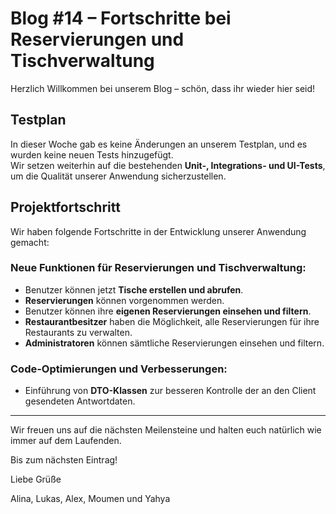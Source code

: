 # Blog #14 – Fortschritte bei Reservierungen und Tischverwaltung

Herzlich Willkommen bei unserem Blog – schön, dass ihr wieder hier seid!

## Testplan

In dieser Woche gab es keine Änderungen an unserem Testplan, und es wurden keine neuen Tests hinzugefügt.  
Wir setzen weiterhin auf die bestehenden **Unit-, Integrations- und UI-Tests**, um die Qualität unserer Anwendung sicherzustellen.

##  Projektfortschritt

Wir haben folgende Fortschritte in der Entwicklung unserer Anwendung gemacht:

### Neue Funktionen für Reservierungen und Tischverwaltung:

- Benutzer können jetzt **Tische erstellen und abrufen**.
- **Reservierungen** können vorgenommen werden.
- Benutzer können ihre **eigenen Reservierungen einsehen und filtern**.
- **Restaurantbesitzer** haben die Möglichkeit, alle Reservierungen für ihre Restaurants zu verwalten.
- **Administratoren** können sämtliche Reservierungen einsehen und filtern.

### Code-Optimierungen und Verbesserungen:

- Einführung von **DTO-Klassen** zur besseren Kontrolle der an den Client gesendeten Antwortdaten.
---

Wir freuen uns auf die nächsten Meilensteine und halten euch natürlich wie immer auf dem Laufenden.

Bis zum nächsten Eintrag!

Liebe Grüße

Alina, Lukas, Alex, Moumen und Yahya
